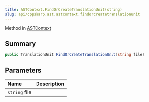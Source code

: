 ```yaml
---
title: ASTContext.FindOrCreateTranslationUnit(string)
slug: api/cppsharp.ast.astcontext.findorcreatetranslationunit
---
```

Method in [ASTContext](/api/cppsharp/ast/astcontext)

## Summary



```csharp
public TranslationUnit FindOrCreateTranslationUnit(string file)
```

## Parameters

|Name|Description|
|:---|:---|
|`string` file||


